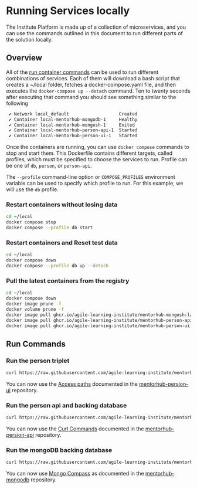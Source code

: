 # Running Services locally

The Institute Platform is made up of a collection of microservices, and you can use the commands outlined in this document to run different parts of the solution locally.

## Overview

All of the [run container commands](#run-commands) can be used to run different combinations of services. Each of them will download a bash script that creates a ~/local folder, fetches a docker-compose.yaml file, and then executes the ```docker-compose up --detach``` command. Ten to twenty seconds after executing that command you should see something similar to the following

```bash
 ✔ Network local_default                   Created
 ✔ Container local-mentorhub-mongodb-1     Healthy
 ✔ Container local-mentorhub-mongosh-1     Exited
 ✔ Container local-mentorhub-person-api-1  Started
 ✔ Container local-mentorhub-person-ui-1   Started
 ```

Once the containers are running, you can use `docker compose` commands to stop and start them. This Dockerfile contains different targets, called profiles, which must be specified to choose the services to run. Profile can be one of `db`, `person`, or `person-api`.

The `--profile` command-line option or `COMPOSE_PROFILES` environment variable can be used to specify which profile to run. For this example, we will use the `db` profile.

### Restart containers without losing data

```bash
cd ~/local
docker compose stop
docker compose --profile db start
```

### Restart containers and Reset test data

```bash
cd ~/local
docker compose down
docker compose --profile db up --detach
```

### Pull the latest containers from the registry

```bash
cd ~/local
docker compose down
docker image prune -f
docker volume prune -f
docker image pull ghcr.io/agile-learning-institute/mentorhub-mongosh:latest
docker image pull ghcr.io/agile-learning-institute/mentorhub-person-api:latest
docker image pull ghcr.io/agile-learning-institute/mentorhub-person-ui:latest
```

## Run Commands

### Run the person triplet

```bash
curl https://raw.githubusercontent.com/agile-learning-institute/mentorhub/main/docker-configurations/run-local-person.sh | /bin/bash
```

You can now use the [Access paths](https://github.com/agile-learning-institute/mentorhub-person-ui#access-paths) documented in the [mentorhub-persion-ui](https://github.com/agile-learning-institute/mentorhub-person-ui) repository.

### Run the person api and backing database

```bash
curl https://raw.githubusercontent.com/agile-learning-institute/mentorhub/main/docker-configurations/run-local-person-api.sh | /bin/bash
```

You can now use the [Curl Commands](https://github.com/agile-learning-institute/mentorhub-person-api#local-api-testing-with-curl) documented in the [mentorhub-persion-api](https://github.com/agile-learning-institute/mentorhub-person-api) repository.

### Run the mongoDB backing database

```bash
curl https://raw.githubusercontent.com/agile-learning-institute/mentorhub/main/docker-configurations/run-local-db.sh | /bin/bash
```

You can now use [Mongo Compass](https://github.com/agile-learning-institute/mentorhub-mongodb#optionally) as documented in the [mentorhub-mongodb](https://github.com/agile-learning-institute/mentorhub-mongodb) repository.
